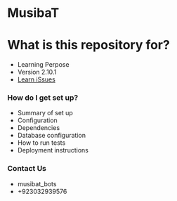 # MusibaT #


# What is this repository for? #

* Learning Perpose
* Version 2.10.1
* [Learn iSsues](https://bitbucket.org/shahzain83/musibat/issues)

### How do I get set up? ###

* Summary of set up
* Configuration
* Dependencies
* Database configuration
* How to run tests
* Deployment instructions

### Contact Us ###

* musibat_bots
* +923032939576
